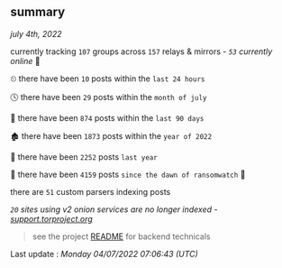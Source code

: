
## summary
_july 4th, 2022_

currently tracking `107` groups across `157` relays & mirrors - _`53` currently online_ 📡

⏲ there have been `10` posts within the `last 24 hours`

🕓 there have been `29` posts within the `month of july`

📅 there have been `874` posts within the `last 90 days`

🏚 there have been `1873` posts within the `year of 2022`

🚀 there have been `2252` posts `last year`

🦕 there have been `4159` posts `since the dawn of ransomwatch` 🐣

there are `51` custom parsers indexing posts

_`20` sites using v2 onion services are no longer indexed - [support.torproject.org](https://support.torproject.org/onionservices/v2-deprecation/)_

> see the project [README](https://github.com/jmousqueton/ransomwatch#readme) for backend technicals



Last update : _Monday 04/07/2022 07:06:43 (UTC)_

